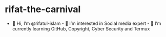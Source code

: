 # rifat-the-carnival
- 👋 Hi, I’m @rifatul-islam - 👀 I’m interested in Social media expert - 🌱 I’m currently learning GitHub, Copyright, Cyber ​​Security and Termux
